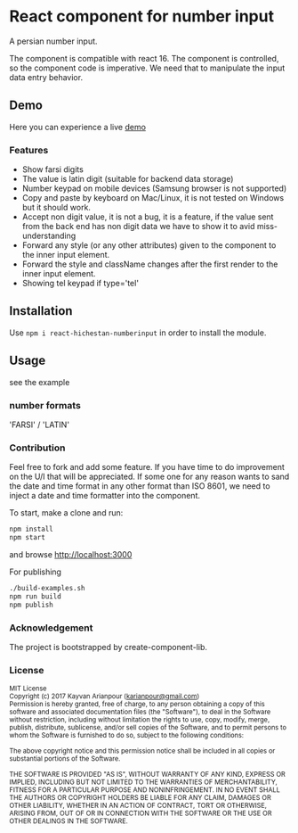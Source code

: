 # React component for number input

A persian number input.

The component is compatible with react 16.
The component is controlled, so the component code is imperative. We need that to manipulate the input data entry behavior.


## Demo

Here you can experience a live [demo](https://karianpour.github.io/react-hichestan-numberinput/)

### Features
- Show farsi digits
- The value is latin digit (suitable for backend data storage)
- Number keypad on mobile devices (Samsung browser is not supported)
- Copy and paste by keyboard on Mac/Linux, it is not tested on Windows but it should work.
- Accept non digit value, it is not a bug, it is a feature, if the value sent from the back end has non digit data we have to show it to avid miss-understanding
- Forward any style (or any other attributes) given to the component to the inner input element.
- Forward the style and className changes after the first render to the inner input element.
- Showing tel keypad if type='tel'

## Installation

Use `npm i react-hichestan-numberinput` in order to install the module.

## Usage
see the example

### number formats
'FARSI' / 'LATIN'



### Contribution
Feel free to fork and add some feature. If you have time to do improvement on the U/I that will be appreciated.
If some one for any reason wants to sand the date and time format in any other format than ISO 8601, we need to inject a date and time formatter into the component.

To start, make a clone and run:
```bash
npm install
npm start
```
and browse [http://localhost:3000](http://localhost:3000)

For publishing
```bash
./build-examples.sh
npm run build
npm publish
```


### Acknowledgement
The project is bootstrapped by create-component-lib.

### License

<sub>MIT License</sub>  
<sub>Copyright (c) 2017 Kayvan Arianpour (<karianpour@gmail.com>)</sub>  
<sub>Permission is hereby granted, free of charge, to any person obtaining a copy
of this software and associated documentation files (the "Software"), to deal
in the Software without restriction, including without limitation the rights
to use, copy, modify, merge, publish, distribute, sublicense, and/or sell
copies of the Software, and to permit persons to whom the Software is
furnished to do so, subject to the following conditions:</sub>

<sub>The above copyright notice and this permission notice shall be included in all
copies or substantial portions of the Software.</sub>

<sub>THE SOFTWARE IS PROVIDED "AS IS", WITHOUT WARRANTY OF ANY KIND, EXPRESS OR
IMPLIED, INCLUDING BUT NOT LIMITED TO THE WARRANTIES OF MERCHANTABILITY,
FITNESS FOR A PARTICULAR PURPOSE AND NONINFRINGEMENT. IN NO EVENT SHALL THE
AUTHORS OR COPYRIGHT HOLDERS BE LIABLE FOR ANY CLAIM, DAMAGES OR OTHER
LIABILITY, WHETHER IN AN ACTION OF CONTRACT, TORT OR OTHERWISE, ARISING FROM,
OUT OF OR IN CONNECTION WITH THE SOFTWARE OR THE USE OR OTHER DEALINGS IN THE
SOFTWARE.</sub>
